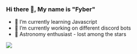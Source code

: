

### Hi there 👋, My name is "Fyber"
- 🌱 I’m currently learning Javascript
- 🔭 I’m currently working on different discord bots
- 🚀 Astronomy enthusiast - lost among the stars
<img src="https://github-readme-stats.vercel.app/api?username=astrofyber&&show_icons=true&title_color=ffffff&icon_color=bb2acf&text_color=daf7dc&bg_color=151515">
